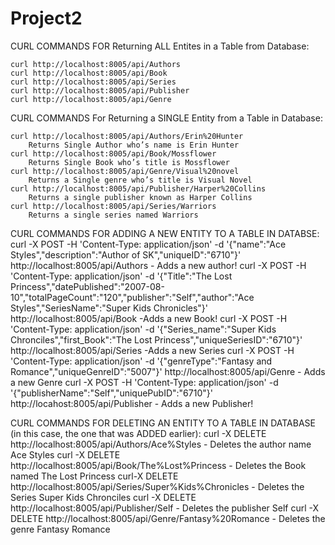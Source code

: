 # Project2
CURL COMMANDS FOR Returning ALL Entites in a Table from Database:

	curl http://localhost:8005/api/Authors
	curl http://localhost:8005/api/Book
	curl http://localhost:8005/api/Series
	curl http://localhost:8005/api/Publisher
	curl http://localhost:8005/api/Genre 

CURL COMMANDS For Returning a SINGLE Entity from a Table in Database:

	curl http://localhost:8005/api/Authors/Erin%20Hunter
		Returns Single Author who’s name is Erin Hunter
	curl http://localhost:8005/api/Book/Mossflower
		Returns Single Book who’s title is Mossflower
	curl http://localhost:8005/api/Genre/Visual%20novel
		Returns a Single genre who’s title is Visual Novel
	curl http://localhost:8005/api/Publisher/Harper%20Collins
		Returns a single publisher known as Harper Collins
	curl http://localhost:8005/api/Series/Warriors
		Returns a single series named Warriors

CURL COMMANDS FOR ADDING A NEW ENTITY TO A TABLE IN DATABSE:
	curl -X POST -H 'Content-Type: application/json' -d '{"name":"Ace Styles","description":"Author of SK","uniqueID":"6710"}' http://localhost:8005/api/Authors
		- Adds a new author!
	curl -X POST -H 'Content-Type: application/json' -d '{"Title":"The Lost Princess","datePublished":"2007-08-10","totalPageCount":"120","publisher":"Self","author":"Ace Styles","SeriesName":"Super Kids Chronicles"}' http://localhost:8005/api/Book
		-Adds a new Book!
	curl -X POST -H 'Content-Type: application/json' -d '{"Series_name":"Super Kids Chronciles","first_Book":"The Lost Princess","uniqueSeriesID":"6710"}' http://localhost:8005/api/Series
		-Adds a new Series
	curl -X POST -H 'Content-Type: application/json' -d '{"genreType":"Fantasy and Romance","uniqueGenreID":"5007"}' http://localhost:8005/api/Genre
		- Adds a new Genre
	curl -X POST -H 'Content-Type: application/json' -d '{"publisherName":"Self","uniquePubID":"6710"}' http://locahost:8005/api/Publisher
		- Adds a new Publisher!

CURL COMMANDS FOR DELETING AN ENTITY TO A TABLE IN DATABASE (in this case, the one that was ADDED earlier):
	curl -X DELETE http://localhost:8005/api/Authors/Ace%Styles
		- Deletes the author name Ace Styles
	curl -X DELETE http://localhost:8005/api/Book/The%Lost%Princess
		- Deletes the Book named The Lost Princess
	curl-X DELETE http://localhost:8005/api/Series/Super%Kids%Chronicles
		- Deletes the Series Super Kids Chronciles
	curl -X DELETE http://localhost:8005/api/Publisher/Self
		- Deletes the publisher Self
	curl -X DELETE http://localhost:8005/api/Genre/Fantasy%20Romance
		- Deletes the genre Fantasy Romance
